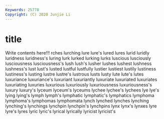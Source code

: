 ```yaml
---
Keywords: 25778
Copyright: (C) 2020 Junjie Li
---
```


# title

Write contents here!!!
rches 
lurching 
lure 
lure's 
lured 
lures 
lurid
luridly 
luridness 
luridness's 
luring 
lurk 
lurked 
lurking 
lurks 
luscious 
lusciously
lusciousness 
lusciousness's 
lush 
lush's 
lusher 
lushes 
lushest 
lushness 
lushness's 
lust
lust's 
lusted 
lustful 
lustfully 
lustier 
lustiest 
lustily 
lustiness 
lustiness's 
lusting
lustre 
lustre's 
lustrous 
lusts 
lusty 
lute 
lute's 
lutes 
luxuriance 
luxuriance's
luxuriant 
luxuriantly 
luxuriate 
luxuriated 
luxuriates 
luxuriating 
luxuries 
luxurious 
luxuriously 
luxuriousness
luxuriousness's 
luxury 
luxury's 
lyceum 
lyceum's 
lyceums 
lychee 
lychee's 
lychees 
lye
lye's 
lying 
lying's 
lymph 
lymph's 
lymphatic 
lymphatic's 
lymphatics 
lymphoma 
lymphoma's
lymphomas 
lymphomata 
lynch 
lynched 
lynches 
lynching 
lynching's 
lynchings 
lynchpin 
lynchpin's
lynchpins 
lynx 
lynx's 
lynxes 
lyre 
lyre's 
lyres 
lyric 
lyric's 
lyrical
lyrically 
lyricist 
lyricist's 
